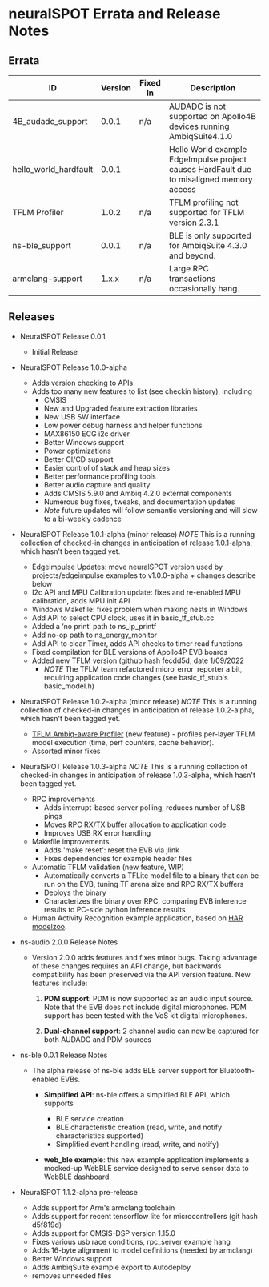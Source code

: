 # neuralSPOT Errata and Release Notes



## Errata

| ID                    | Version | Fixed In | Description                                                  |
| --------------------- | ------- | -------- | ------------------------------------------------------------ |
| 4B_audadc_support     | 0.0.1   | n/a      | AUDADC is not supported on Apollo4B devices running AmbiqSuite4.1.0 |
| hello_world_hardfault | 0.0.1   |          | Hello World example EdgeImpulse project causes HardFault due to misaligned memory access |
| TFLM Profiler         | 1.0.2   | n/a      | TFLM profiling not supported for TFLM version 2.3.1          |
| ns-ble_support        | 0.0.1   | n/a      | BLE is only supported for AmbiqSuite 4.3.0 and beyond.       |
| armclang-support      | 1.x.x   | n/a      | Large RPC transactions occasionally hang.                    |



## Releases

- NeuralSPOT Release 0.0.1
  - Initial Release
- NeuralSPOT Release 1.0.0-alpha
  - Adds version checking to APIs
  - Adds too many new features to list (see checkin history), including
    - CMSIS
    - New and Upgraded feature extraction libraries
    - New USB SW interface
    - Low power debug harness and helper functions
    - MAX86150 ECG i2c driver
    - Better Windows support
    - Power optimizations
    - Better CI/CD support
    - Easier control of stack and heap sizes
    - Better performance profiling tools
    - Better audio capture and quality
    - Adds CMSIS 5.9.0 and Ambiq 4.2.0 external components
    - Numerous bug fixes, tweaks, and documentation updates
    - *Note* future updates will follow semantic versioning and will slow to a bi-weekly cadence
- NeuralSPOT Release 1.0.1-alpha (minor release) *NOTE* This is a running collection of checked-in changes in anticipation of release 1.0.1-alpha, which hasn't been tagged yet.
  - EdgeImpulse Updates: move neuralSPOT version used by projects/edgeimpulse examples to v1.0.0-alpha + changes describe below
  - I2c API and MPU Calibration update: fixes and re-enabled MPU calibration, adds MPU init API
  - Windows Makefile: fixes problem when making nests in Windows
  - Add API to select CPU clock, uses it in basic_tf_stub.cc
  - Added a ‘no print’ path to ns_lp_printf
  - Add no-op path to ns_energy_monitor
  - Add API to clear Timer, adds API checks to timer read functions
  - Fixed compilation for BLE versions of Apollo4P EVB boards
  - Added new TFLM version (github hash fecdd5d, date 1/09/2022
    - *NOTE* The TFLM team refactored micro_error_reporter a bit, requiring application code changes (see basic_tf_stub's basic_model.h)
- NeuralSPOT Release 1.0.2-alpha (minor release) *NOTE* This is a running collection of checked-in changes in anticipation of release 1.0.2-alpha, which hasn't been tagged yet.
  - [TFLM Ambiq-aware Profiler](../neuralspot/ns-harness/README.md) (new feature) - profiles per-layer TFLM model execution (time, perf counters, cache behavior).
  - Assorted minor fixes
- NeuralSPOT Release 1.0.3-alpha *NOTE* This is a running collection of checked-in changes in anticipation of release 1.0.3-alpha, which hasn't been tagged yet.
  - RPC improvements
    - Adds interrupt-based server polling, reduces number of USB pings
    - Moves RPC RX/TX buffer allocation to application code
    - Improves USB RX error handling
  - Makefile improvements
    - Adds 'make reset': reset the EVB via jlink
    - Fixes dependencies for example header files
  - Automatic TFLM validation (new feature, WIP)
    - Automatically converts a TFLite model file to a binary that can be run on the EVB, tuning TF arena size and RPC RX/TX buffers
    - Deploys the binary
    - Characterizes the binary over RPC, comparing EVB inference results to PC-side python inference results
  - Human Activity Recognition example application, based on [HAR modelzoo](https://github.com/AmbiqAI/Human-Activity-Recognition).

- ns-audio 2.0.0 Release Notes

  - Version 2.0.0 adds features and fixes minor bugs. Taking advantage of these changes requires an API change, but backwards compatibility has been preserved via the API version feature. New features include:

    1. **PDM support**: PDM is now supported as an audio input source. Note that the EVB does not include digital microphones. PDM support has been tested with the VoS kit digital microphones.

    1. **Dual-channel support**: 2 channel audio can now be captured for both AUDADC and PDM sources

- ns-ble 0.0.1 Release Notes
  - The alpha release of ns-ble adds BLE server support for Bluetooth-enabled EVBs.
    - **Simplified API**: ns-ble offers a simplified BLE API, which supports
      - BLE service creation
      - BLE characteristic creation (read, write, and notify characteristics supported)
      - Simplified event handling (read, write, and notify)

    - **web_ble example**: this new example application implements a mocked-up WebBLE service designed to serve sensor data to WebBLE dashboard.

- NeuralSPOT 1.1.2-alpha pre-release
  - Adds support for Arm's armclang toolchain
  - Adds support for recent tensorflow lite for microcontrollers (git hash d5f819d)
  - Adds support for CMSIS-DSP version 1.15.0
  - Fixes various usb race conditions, rpc_server example hang
  - Adds 16-byte alignment to model definitions (needed by armclang)
  - Better Windows support
  - Adds AmbiqSuite example export to Autodeploy 
  - removes unneeded files
